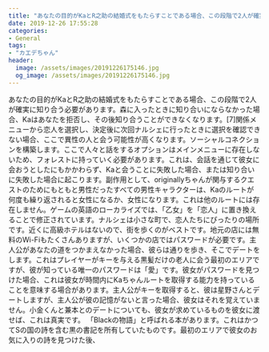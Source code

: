 ```yaml
---
title: "あなたの目的がKaとR之助の結婚式をもたらすことである場合、この段階で2人が確実に知り合う必要があります。"
date: 2019-12-26 17:55:28
categories:
- General
tags:
- "カエデちゃん"
header:
  image: /assets/images/20191226175146.jpg
  og_image: /assets/images/20191226175146.jpg
---
```


あなたの目的がKaとR之助の結婚式をもたらすことである場合、この段階で2人が確実に知り合う必要があります。森に入ったときに知り合いにならなかった場合、Kaはあなたを拒否し、その後知り合うことができなくなります。[7]関係メニューから恋人を選択し、決定後に次回ナルシェに行ったときに選択を確認できない場合、ここで異性の人と会う可能性が高くなります。ソーシャルコネクションを構築します。ここで人々と話をするオプションはメインメニューに存在しないため、フォレストに持っていく必要があります。これは、会話を通じて彼女に会おうとしたにもかかわらず、Kaと会うことに失敗した場合、または知り合いに失敗した場合に起こります。副作用として、originallyちゃんが関与するクエストのためにもともと男性だったすべての男性キャラクターは、Kaのルートが何度も繰り返されると女性になるか、女性になります。これは他のルートには存在しません。ゲームの英語のローカライズでは、「乙女」を「恋人」に置き換えることで修正されています。ナルシェは小さな町で、恋人たちにぴったりの場所です。近くに高級ホテルはないので、街を歩くのがベストです。地元の店には無料のWi-Fiもたくさんありますが、いくつかの店ではパスワードが必要です。主人公があなたの道をつかまえなかった場合、彼らは通りを歩き、そこでデートをします。これはプレイヤーがキーを与える黒髪だけの老人に会う最初のエリアですが、彼が知っている唯一のパスワードは「愛」です。彼女がパスワードを見つけた場合、これは彼女が時間内にKaちゃんルートを取得する能力を持っていることを意味する場合があります。主人公がキーを取得すると、彼は星野さんとデートしますが、主人公が彼の記憶がないと言った場合、彼女はそれを覚えていません。小金くんと兼本とのデートについても、彼女が求めているものを彼女に渡せば、これは真実です。 「Blackの物語」と呼ばれる本があります。これはかつてSの国の詩を含む黒の書記を所有していたものです。最初のエリアで彼女のお気に入りの詩を見つけた後、
